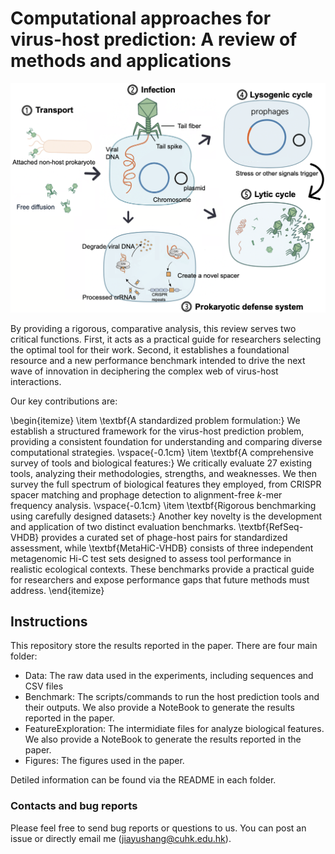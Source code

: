 # Computational approaches for virus-host prediction: A review of methods and applications

<img src='Figures/intro.png'>

By providing a rigorous, comparative analysis, this review serves two critical functions. First, it acts as a practical guide for researchers selecting the optimal tool for their work. Second, it establishes a foundational resource and a new performance benchmark intended to drive the next wave of innovation in deciphering the complex web of virus-host interactions.

Our key contributions are:

\begin{itemize}
    \item \textbf{A standardized problem formulation:} We establish a structured framework for the virus-host prediction problem, providing a consistent foundation for understanding and comparing diverse computational strategies.
    \vspace{-0.1cm}
    \item \textbf{A comprehensive survey of tools and biological features:} We critically evaluate 27 existing tools, analyzing their methodologies, strengths, and weaknesses. We then survey the full spectrum of biological features they employed, from CRISPR spacer matching and prophage detection to alignment-free $k$-mer frequency analysis.
    \vspace{-0.1cm}
    \item \textbf{Rigorous benchmarking using carefully designed datasets:} Another key novelty is the development and application of two distinct evaluation benchmarks. \textbf{RefSeq-VHDB} provides a curated set of phage-host pairs for standardized assessment, while \textbf{MetaHiC-VHDB} consists of three independent metagenomic Hi-C test sets designed to assess tool performance in realistic ecological contexts. These benchmarks provide a practical guide for researchers and expose performance gaps that future methods must address.
\end{itemize}

## Instructions

This repository store the results reported in the paper. There are four main folder:

* Data: The raw data used in the experiments, including sequences and CSV files
* Benchmark: The scripts/commands to run the host prediction tools and their outputs. We also provide a NoteBook to generate the results reported in the paper.
* FeatureExploration: The intermidiate files for analyze biological features. We also provide a NoteBook to generate the results reported in the paper.
* Figures: The figures used in the paper.

Detiled information can be found via the README in each folder.

### Contacts and bug reports
Please feel free to send bug reports or questions to us. You can post an issue or directly email me (jiayushang@cuhk.edu.hk).